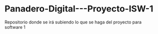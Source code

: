# Panadero-Digital---Proyecto-ISW-1
Repositorio donde se irá subiendo lo que se haga del proyecto para software 1
